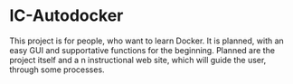 # IC-Autodocker
This project is for people, who want to learn Docker. It is planned, with an easy GUI and supportative functions for the beginning. Planned are the project itself and a n instructional web site, which will guide the user, through some processes.
